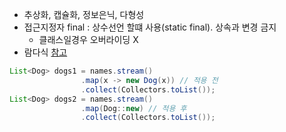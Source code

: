 - 추상화, 캡슐화, 정보은닉, 다형성
- 접근지정자 final : 상수선언 할떄 사용(static final). 상속과 변경 금지 
  - 클래스일경우 오버라이딩 X
- 람다식  [참고]('http://yoonbumtae.com/?p=2776')
```java
List<Dog> dogs1 = names.stream()
                .map(x -> new Dog(x)) // 적용 전
                .collect(Collectors.toList());
List<Dog> dogs2 = names.stream()
                .map(Dog::new) // 적용 후
                .collect(Collectors.toList());
```